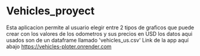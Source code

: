 # Vehicles_proyect
Esta aplicacion permite al usuario elegir entre 2 tipos de graficos que puede crear con los valores de los odometros y sus precios en USD los datos aqui usados son de un dataframe llamado 'vehicles_us.csv'
Link de la app aquí abajo
https://vehicles-ploter.onrender.com
